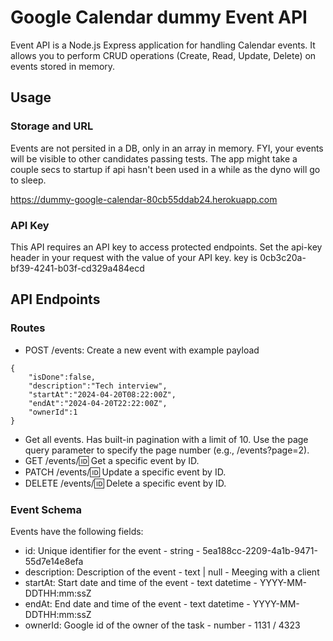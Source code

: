 # Google Calendar dummy Event API

Event API is a Node.js Express application for handling Calendar events.
It allows you to perform CRUD operations (Create, Read, Update, Delete) on events stored in memory.

## Usage

### Storage and URL

Events are not persited in a DB, only in an array in memory. FYI, your events will be visible to other candidates passing tests.
The app might take a couple secs to startup if api hasn't been used in a while as the dyno will go to sleep.

https://dummy-google-calendar-80cb55ddab24.herokuapp.com

### API Key

This API requires an API key to access protected endpoints. Set the api-key header in your request with the value of your API key.
key is 0cb3c20a-bf39-4241-b03f-cd329a484ecd

## API Endpoints

### Routes

- POST /events: Create a new event with example payload

```
{
    "isDone":false,
    "description":"Tech interview",
    "startAt":"2024-04-20T08:22:00Z",
    "endAt":"2024-04-20T22:22:00Z",
    "ownerId":1
}
```

- Get all events. Has built-in pagination with a limit of 10. Use the page query parameter to specify the page number (e.g., /events?page=2).
- GET /events/:id: Get a specific event by ID.
- PATCH /events/:id: Update a specific event by ID.
- DELETE /events/:id: Delete a specific event by ID.

### Event Schema

Events have the following fields:

- id: Unique identifier for the event - string - 5ea188cc-2209-4a1b-9471-55d7e14e8efa
- description: Description of the event - text | null - Meeging with a client
- startAt: Start date and time of the event - text datetime - YYYY-MM-DDTHH:mm:ssZ
- endAt: End date and time of the event - text datetime - YYYY-MM-DDTHH:mm:ssZ
- ownerId: Google id of the owner of the task - number - 1131 / 4323

```

```
